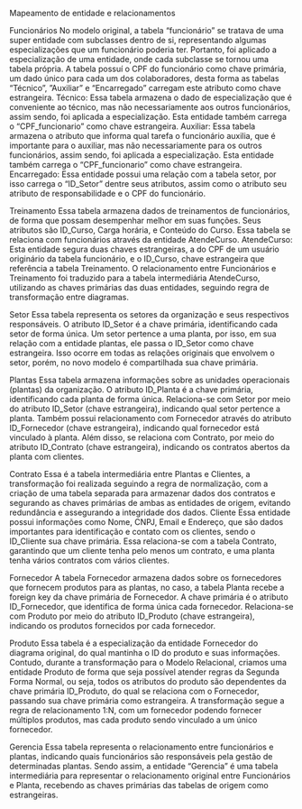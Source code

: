 Mapeamento de entidade e relacionamentos

Funcionários
	No modelo original, a tabela “funcionário” se tratava de uma super entidade com subclasses dentro de si, representando algumas especializações que um funcionário poderia ter. Portanto, foi aplicado a especialização de uma entidade, onde cada subclasse se tornou uma tabela própria. 
	A tabela possuí o CPF do funcionário como chave primária, um dado único para cada um dos colaboradores, desta forma as tabelas “Técnico”, ”Auxiliar” e “Encarregado” carregam este atributo como chave estrangeira.
Técnico: Essa tabela armazena o dado de especialização que é conveniente ao técnico, mas não necessariamente aos outros funcionários, assim sendo, foi aplicada a especialização. Esta entidade também carrega o “CPF_funcionario” como chave estrangeira.
Auxiliar: Essa tabela armazena o atributo que informa qual tarefa o funcionário auxilia, que é importante para o auxiliar, mas não necessariamente para os outros funcionários, assim sendo, foi aplicada a especialização. Esta entidade também carrega o “CPF_funcionario” como chave estrangeira.
Encarregado: Essa entidade possui uma relação com a tabela setor, por isso carrega o “ID_Setor” dentre seus atributos, assim como o atributo seu atributo de responsabilidade e o CPF do funcionário. 

Treinamento
	Essa tabela armazena dados de treinamentos de funcionários, de forma que possam desempenhar melhor em suas funções. Seus atributos são ID_Curso, Carga horária, e Conteúdo do Curso. Essa tabela se relaciona com funcionários através da entidade AtendeCurso.
	AtendeCurso: Esta entidade segura duas chaves estrangeiras, a do CPF de um usuário originário da tabela funcionário, e o ID_Curso, chave estrangeira que referência a tabela Treinamento. O relacionamento entre Funcionários e Treinamento foi traduzido para a tabela intermediária AtendeCurso, utilizando as chaves primárias das duas entidades, seguindo regra de transformação entre diagramas.

Setor
	Essa tabela representa os setores da organização e seus respectivos responsáveis. O atributo ID_Setor é a chave primária, identificando cada setor de forma única. Um setor pertence a uma planta, por isso, em sua relação com a entidade plantas, ele passa o ID_Setor como chave estrangeira. Isso ocorre em todas as relações originais que envolvem o setor, porém, no novo modelo é compartilhada sua chave primária.

Plantas
	Essa tabela armazena informações sobre as unidades operacionais (plantas) da organização. O atributo ID_Planta é a chave primária, identificando cada planta de forma única. Relaciona-se com Setor por meio do atributo ID_Setor (chave estrangeira), indicando qual setor pertence a planta. Também possui relacionamento com Fornecedor através do atributo ID_Fornecedor (chave estrangeira), indicando qual fornecedor está vinculado à planta. Além disso, se relaciona com Contrato, por meio do atributo ID_Contrato (chave estrangeira), indicando os contratos abertos da planta com clientes.

Contrato
	Essa é a tabela intermediária entre Plantas e Clientes, a transformação foi realizada seguindo a regra de normalização, com a criação de uma tabela separada para armazenar dados dos contratos e segurando as chaves primárias de ambas as entidades de origem, evitando redundância e assegurando a integridade dos dados.
Cliente	
Essa entidade possui informações como Nome, CNPJ, Email e Endereço, que são dados importantes para identificação e contato com os clientes, sendo o ID_Cliente sua chave primária. Essa relaciona-se com a tabela Contrato, garantindo que um cliente tenha pelo menos um contrato, e uma planta tenha vários contratos com vários clientes.

Fornecedor
	A tabela Fornecedor armazena dados sobre os fornecedores que fornecem produtos para as plantas, no caso, a tabela Planta recebe a foreign key da chave primária de Fornecedor. A chave primária é o atributo ID_Fornecedor, que identifica de forma única cada fornecedor. Relaciona-se com Produto por meio do atributo ID_Produto (chave estrangeira), indicando os produtos fornecidos por cada fornecedor.

Produto
	Essa tabela é a especialização da entidade Fornecedor do diagrama original, do qual mantinha o ID do produto e suas informações. Contudo, durante a transformação para o Modelo Relacional, criamos uma entidade Produto de forma que seja possível atender regras da Segunda Forma Normal, ou seja, todos os atributos do produto são dependentes da chave primária ID_Produto, do qual se relaciona com o Fornecedor, passando sua chave primária como estrangeira. A transformação segue a regra de relacionamento 1:N, com um fornecedor podendo fornecer múltiplos produtos, mas cada produto sendo vinculado a um único fornecedor.

Gerencia
Essa tabela representa o relacionamento entre funcionários e plantas, indicando quais funcionários são responsáveis pela gestão de determinadas plantas. Sendo assim, a entidade “Gerencia” é uma tabela intermediária para representar o relacionamento original entre Funcionários e Planta, recebendo as chaves primárias das tabelas de origem como estrangeiras. 
